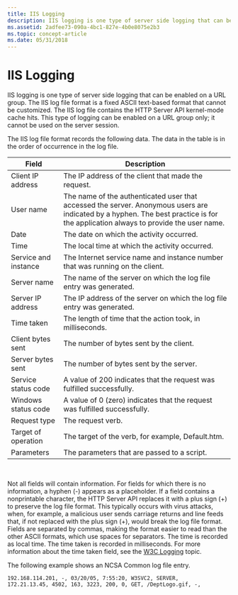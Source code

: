 ```yaml
---
title: IIS Logging
description: IIS logging is one type of server side logging that can be enabled on a URL group.
ms.assetid: 2adfee73-090a-4bc1-827e-4b0e8075e2b3
ms.topic: concept-article
ms.date: 05/31/2018
---
```


# IIS Logging

IIS logging is one type of server side logging that can be enabled on a URL group. The IIS log file format is a fixed ASCII text-based format that cannot be customized. The IIS log file contains the HTTP Server API kernel-mode cache hits. This type of logging can be enabled on a URL group only; it cannot be used on the server session.

The IIS log file format records the following data. The data in the table is in the order of occurrence in the log file.



| Field                | Description                                                                                                                                                                       |
|----------------------|-----------------------------------------------------------------------------------------------------------------------------------------------------------------------------------|
| Client IP address    | The IP address of the client that made the request.                                                                                                                               |
| User name            | The name of the authenticated user that accessed the server. Anonymous users are indicated by a hyphen. The best practice is for the application always to provide the user name. |
| Date                 | The date on which the activity occurred.                                                                                                                                          |
| Time                 | The local time at which the activity occurred.                                                                                                                                    |
| Service and instance | The Internet service name and instance number that was running on the client.                                                                                                     |
| Server name          | The name of the server on which the log file entry was generated.                                                                                                                 |
| Server IP address    | The IP address of the server on which the log file entry was generated.                                                                                                           |
| Time taken           | The length of time that the action took, in milliseconds.                                                                                                                         |
| Client bytes sent    | The number of bytes sent by the client.                                                                                                                                           |
| Server bytes sent    | The number of bytes sent by the server.                                                                                                                                           |
| Service status code  | A value of 200 indicates that the request was fulfilled successfully.                                                                                                             |
| Windows status code  | A value of 0 (zero) indicates that the request was fulfilled successfully.                                                                                                        |
| Request type         | The request verb.                                                                                                                                                                 |
| Target of operation  | The target of the verb, for example, Default.htm.                                                                                                                                 |
| Parameters           | The parameters that are passed to a script.                                                                                                                                        |



 

Not all fields will contain information. For fields for which there is no information, a hyphen (-) appears as a placeholder. If a field contains a nonprintable character, the HTTP Server API replaces it with a plus sign (+) to preserve the log file format. This typically occurs with virus attacks, when, for example, a malicious user sends carriage returns and line feeds that, if not replaced with the plus sign (+), would break the log file format. Fields are separated by commas, making the format easier to read than the other ASCII formats, which use spaces for separators. The time is recorded as local time. The time taken is recorded in milliseconds. For more information about the time taken field, see the [W3C Logging](w3c-logging.md) topic.

The following example shows an NCSA Common log file entry.

``` syntax
192.168.114.201, -, 03/20/05, 7:55:20, W3SVC2, SERVER, 
172.21.13.45, 4502, 163, 3223, 200, 0, GET, /DeptLogo.gif, -,
```

 

 





